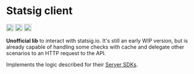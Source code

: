 Statsig client
==============

[<img alt="github" src="https://img.shields.io/badge/github-reidopitaco/statsig-rs?style=for-the-badge&labelColor=555555&logo=github" height="20">](https://github.com/reidopitaco/statsig-rs)
[<img alt="crates.io" src="https://img.shields.io/crates/v/statsig-rs.svg?style=for-the-badge&color=fc8d62&logo=rust" height="20">](https://crates.io/crates/statsig-rs)
[<img alt="docs.rs" src="https://img.shields.io/badge/docs.rs-statsig?style=for-the-badge&labelColor=555555&logo=docs.rs" height="20">](https://docs.rs/statsig-rs/)

**Unofficial lib** to interact with statsig.io. It's still an early WIP version, but is already capable of handling some checks with cache and delegate other scenarios to an HTTP request to the API.

Implements the logic described for their [Server SDKs](https://docs.statsig.com/server/introduction).
